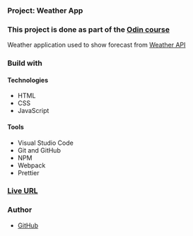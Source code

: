 ### Project: Weather App

### This project is done as part of the [Odin course](https://www.theodinproject.com/dashboard)

Weather application used to show forecast from [Weather API](https://www.weatherapi.com/)

### Build with

#### Technologies

- HTML
- CSS
- JavaScript

#### Tools

- Visual Studio Code
- Git and GitHub
- NPM
- Webpack
- Prettier

### [Live URL](https://saba-bar95.github.io/weather-app/)

### Author

- [GitHub](https://github.com/saba-bar95)
